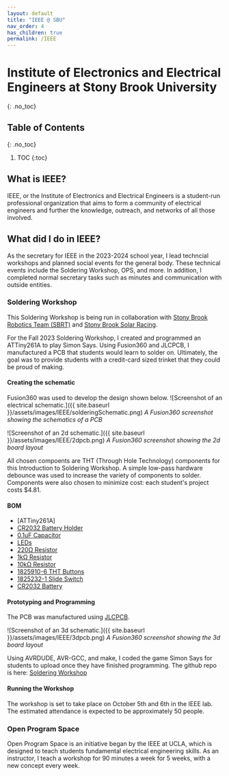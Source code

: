 ```yaml
---
layout: default
title: "IEEE @ SBU"
nav_order: 4
has_children: true
permalink: /IEEE
---
```


# Institute of Electronics and Electrical Engineers at Stony Brook University
{: .no_toc}

## Table of Contents 
{: .no_toc}

1. TOC
{:toc}

## What is IEEE?

IEEE, or the Institute of Electronics and Electrical Engineers is a student-run professional organization that aims to form a community of electrical engineers and further the knowledge, outreach, and networks of all those involved.

## What did I do in IEEE?

As the secretary for IEEE in the 2023-2024 school year, I lead techncial workshops and planned social events for the general body. These technical events include the Soldering Workshop, OPS, and more. In addition, I completed normal secretary tasks such as minutes and communication with outside entities.

### Soldering Workshop

This Soldering Workshop is being run in collaboration with [Stony Brook Robotics Team (SBRT)](https://sbroboticsteam.com/) and [Stony Brook Solar Racing](https://sbusolarracing.weebly.com/).

For the Fall 2023 Soldering Workshop, I created and programmed an ATTiny261A to play Simon Says. Using Fusion360 and JLCPCB, I manufactured a PCB that students would learn to solder on. Ultimately, the goal was to provide students with a credit-card sized trinket that they could be proud of making. 

#### Creating the schematic

Fusion360 was used to develop the design shown below. 
![Screenshot of an electrical schematic.]({{ site.baseurl }}/assets/images/IEEE/solderingSchematic.png)
*A Fusion360 screenshot showing the schematics of a PCB*

![Screenshot of an 2d schematic.]({{ site.baseurl }}/assets/images/IEEE/2dpcb.png)
*A Fusion360 screenshot showing the 2d board layout*

All chosen compoents are THT (Through Hole Technology) components for this Introduction to Soldering Workshop. A simple low-pass hardware debounce was used to increase the variety of components to solder. 
Components were also chosen to minimize cost: each student's project costs $4.81.

#### BOM
- [ATTiny261A]
- [CR2032 Battery Holder](https://www.digikey.com/en/products/detail/keystone-electronics/3035/5872907)
- [0.1uF Capacitor](https://www.digikey.com/en/products/detail/kemet/C320C104K5R5TA7317/6562447)
- [LEDs](https://www.amazon.com/Emitting-Assortment-Voltage-Diffused-Indicator/dp/B07N2H23DC)
- [220Ω Resistor](https://www.digikey.com/en/products/detail/stackpole-electronics-inc/CF18JT220R/1741639)
- [1kΩ Resistor](https://www.digikey.com/en/products/detail/stackpole-electronics-inc/CF14JT1K00/1741314)
- [10kΩ Resistor](https://www.digikey.com/en/products/detail/stackpole-electronics-inc/CF14JT1K00/1741314)
- [1825910-6 THT Buttons](https://www.digikey.com/en/products/detail/te-connectivity-alcoswitch-switches/1825910-6/1632536)
- [1825232-1 Slide Switch](https://www.digikey.com/en/products/detail/te-connectivity-alcoswitch-switches/1825232-1/4021554)
- [CR2032 Battery](https://www.amazon.com/LiCB-CR2032-Lithium-Battery-10-Pack/dp/B071D4DKTZ)

#### Prototyping and Programming

The PCB was manufactured using [JLCPCB](https://jlcpcb.com/).

![Screenshot of an 3d schematic.]({{ site.baseurl }}/assets/images/IEEE/3dpcb.png)
*A Fusion360 screenshot showing the 3d board layout*

Using AVRDUDE, AVR-GCC, and make, I coded the game Simon Says for students to upload once they have finished programming. The github repo is here: [Soldering Workshop](https://github.com/Kyleh2420/IEEESolderingWorkshop)

#### Running the Workshop

The workshop is set to take place on October 5th and 6th in the IEEE lab. The estimated attendance is expected to be approximately 50 people.

### Open Program Space

Open Program Space is an initiative began by the IEEE at UCLA, which is designed to teach students fundamental electrical engineering skills. As an instructor, I teach a workshop for 90 minutes a week for 5 weeks, with a new concept every week.